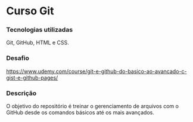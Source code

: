 # Curso Git

### Tecnologias utilizadas
Git, GitHub, HTML e CSS.

### Desafio
https://www.udemy.com/course/git-e-github-do-basico-ao-avancado-c-gist-e-github-pages/

### Descrição
O objetivo do repositório é treinar o gerenciamento de arquivos com o GitHub desde os comandos básicos até os mais avançados.
